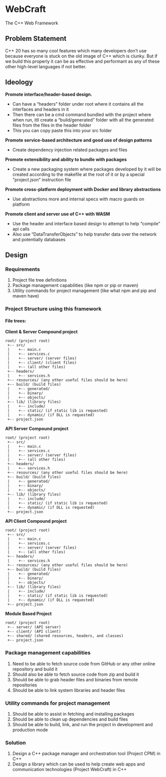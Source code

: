 # WebCraft
The C++ Web Framework

## Problem Statement

C++ 20 has so many cool features which many developers don’t use because everyone is stuck on the old image of C++ which is clunky. But if we build this properly it can be as effective and performant as any of these other high-level languages if not better.


## Ideology

**Promote interface/header-based design.**
 - Can have a “headers” folder under root where it contains all the interfaces and headers in it
 - Then there can be a cmd command bundled with the project where when run, itll create a “build/generated” folder with all the generated files from the files in the header folder
 - This you can copy paste this into your src folder
   
**Promote service-based architecture and good use of design patterns**
 - Create dependency injection related packages and files
   
**Promote extensibility and ability to bundle with packages**
 - Create a new packaging system where packages developed by it will be created according to the makefile at the root of it or by a special “project.json” instruction file
   
**Promote cross-platform deployment with Docker and library abstractions**
 - Use abstractions more and internal specs with macro guards on platform
   
**Promote client and server use of C++ with WASM**
 - Use the header and interface based design to attempt to help “compile” api calls
 - Also use “DataTransferObjects” to help transfer data over the network and potentially databases

## Design

### Requirements

1. Project file tree definitions
2. Package management capabilities (like npm or pip or maven)
3. Utility commands for project management (like what npm and pip and maven have)

### Project Structure using this framework
#### File trees:

**Client & Server Compound project**
```
root/ (project root)
 +-- src/
 |    +-- main.c
 |    +-- services.c
 |    +-- server/ (server files)
 |    +-- client/ (client files)
 |    +-- (all other files)
 +-- headers/
 |    +-- services.h
 +-- resources/ (any other useful files should be here)
 +-- build/ (build files)
 |    +-- generated/
 |    +-- binary/
 |    +-- objects/
 +-- lib/ (library files)
 |    +-- include/
 |    +-- static/ (if static lib is requested)
 |    +-- dynamic/ (if DLL is requested)
 +-- project.json
```

**API Server Compound project**
```
root/ (project root)
 +-- src/
 |    +-- main.c
 |    +-- services.c
 |    +-- server/ (server files)
 |    +-- (all other files)
 +-- headers/
 |    +-- services.h
 +-- resources/ (any other useful files should be here)
 +-- build/ (build files)
 |    +-- generated/
 |    +-- binary/
 |    +-- objects/
 +-- lib/ (library files)
 |    +-- include/
 |    +-- static/ (if static lib is requested)
 |    +-- dynamic/ (if DLL is requested)
 +-- project.json
```

**API Client Compound project**
```
root/ (project root)
 +-- src/
 |    +-- main.c
 |    +-- services.c
 |    +-- server/ (server files)
 |    +-- (all other files)
 +-- headers/
 |    +-- services.h
 +-- resources/ (any other useful files should be here)
 +-- build/ (build files)
 |    +-- generated/
 |    +-- binary/
 |    +-- objects/
 +-- lib/ (library files)
 |    +-- include/
 |    +-- static/ (if static lib is requested)
 |    +-- dynamic/ (if DLL is requested)
 +-- project.json
```

**Module Based Project**
```
root/ (project root)
 +-- server/ (API server)
 +-- client/ (API client)
 +-- shared/ (shared resources, headers, and classes)
 +-- project.json
```

### Package management capabilities

1. Need to be able to fetch source code from GitHub or any other online repository and build it
2. Should also be able to fetch source code from zip and build it
3. Should be able to grab header files and binaries from remote repositories
4. Should be able to link system libraries and header files


### Utility commands for project management

1. Should be able to assist in fetching and installing packages
2. Should be able to clean up dependencies and build files
3. Should be able to build, link, and run the project in development and production mode

### Solution

1. Design a C++ package manager and orchestration tool (Project CPM) in C++
2. Design a library which can be used to help create web apps and communication technologies (Project WebCraft) in C++

